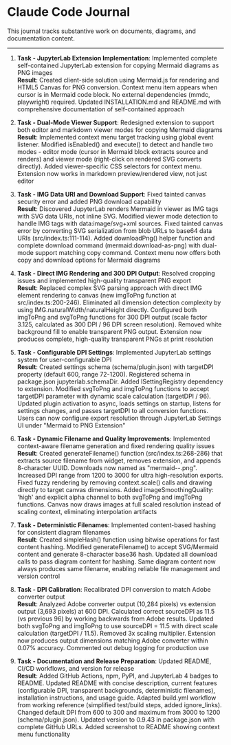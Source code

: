 # Claude Code Journal

This journal tracks substantive work on documents, diagrams, and documentation content.

---

1. **Task - JupyterLab Extension Implementation**: Implemented complete self-contained JupyterLab extension for copying Mermaid diagrams as PNG images<br>
    **Result**: Created client-side solution using Mermaid.js for rendering and HTML5 Canvas for PNG conversion. Context menu item appears when cursor is in Mermaid code block. No external dependencies (mmdc, playwright) required. Updated INSTALLATION.md and README.md with comprehensive documentation of self-contained approach

2. **Task - Dual-Mode Viewer Support**: Redesigned extension to support both editor and markdown viewer modes for copying Mermaid diagrams<br>
    **Result**: Implemented context menu target tracking using global event listener. Modified isEnabled() and execute() to detect and handle two modes - editor mode (cursor in Mermaid block extracts source and renders) and viewer mode (right-click on rendered SVG converts directly). Added viewer-specific CSS selectors for context menu. Extension now works in markdown preview/rendered view, not just editor

3. **Task - IMG Data URI and Download Support**: Fixed tainted canvas security error and added PNG download capability<br>
    **Result**: Discovered JupyterLab renders Mermaid in viewer as IMG tags with SVG data URIs, not inline SVG. Modified viewer mode detection to handle IMG tags with data:image/svg+xml sources. Fixed tainted canvas error by converting SVG serialization from blob URLs to base64 data URIs (src/index.ts:111-114). Added downloadPng() helper function and complete download command (mermaid:download-as-png) with dual-mode support matching copy command. Context menu now offers both copy and download options for Mermaid diagrams

4. **Task - Direct IMG Rendering and 300 DPI Output**: Resolved cropping issues and implemented high-quality transparent PNG export<br>
    **Result**: Replaced complex SVG parsing approach with direct IMG element rendering to canvas (new imgToPng function at src/index.ts:200-246). Eliminated all dimension detection complexity by using IMG.naturalWidth/naturalHeight directly. Configured both imgToPng and svgToPng functions for 300 DPI output (scale factor 3.125, calculated as 300 DPI / 96 DPI screen resolution). Removed white background fill to enable transparent PNG output. Extension now produces complete, high-quality transparent PNGs at print resolution

5. **Task - Configurable DPI Settings**: Implemented JupyterLab settings system for user-configurable DPI<br>
    **Result**: Created settings schema (schema/plugin.json) with targetDPI property (default 600, range 72-1200). Registered schema in package.json jupyterlab.schemaDir. Added ISettingRegistry dependency to extension. Modified svgToPng and imgToPng functions to accept targetDPI parameter with dynamic scale calculation (targetDPI / 96). Updated plugin activation to async, loads settings on startup, listens for settings changes, and passes targetDPI to all conversion functions. Users can now configure export resolution through JupyterLab Settings UI under "Mermaid to PNG Extension"

6. **Task - Dynamic Filename and Quality Improvements**: Implemented context-aware filename generation and fixed rendering quality issues<br>
    **Result**: Created generateFilename() function (src/index.ts:268-286) that extracts source filename from widget, removes extension, and appends 8-character UUID. Downloads now named as "mermaid-<filename>-<uuid>.png". Increased DPI range from 1200 to 3000 for ultra high-resolution exports. Fixed fuzzy rendering by removing context.scale() calls and drawing directly to target canvas dimensions. Added imageSmoothingQuality: 'high' and explicit alpha channel to both svgToPng and imgToPng functions. Canvas now draws images at full scaled resolution instead of scaling context, eliminating interpolation artifacts

7. **Task - Deterministic Filenames**: Implemented content-based hashing for consistent diagram filenames<br>
    **Result**: Created simpleHash() function using bitwise operations for fast content hashing. Modified generateFilename() to accept SVG/Mermaid content and generate 8-character base36 hash. Updated all download calls to pass diagram content for hashing. Same diagram content now always produces same filename, enabling reliable file management and version control

8. **Task - DPI Calibration**: Recalibrated DPI conversion to match Adobe converter output<br>
    **Result**: Analyzed Adobe converter output (10,284 pixels) vs extension output (3,693 pixels) at 600 DPI. Calculated correct sourceDPI as 11.5 (vs previous 96) by working backwards from Adobe results. Updated both svgToPng and imgToPng to use sourceDPI = 11.5 with direct scale calculation (targetDPI / 11.5). Removed 3x scaling multiplier. Extension now produces output dimensions matching Adobe converter within 0.07% accuracy. Commented out debug logging for production use

9. **Task - Documentation and Release Preparation**: Updated README, CI/CD workflows, and version for release<br>
    **Result**: Added GitHub Actions, npm, PyPI, and JupyterLab 4 badges to README. Updated README with concise description, current features (configurable DPI, transparent backgrounds, deterministic filenames), installation instructions, and usage guide. Adapted build.yml workflow from working reference (simplified test/build steps, added ignore_links). Changed default DPI from 600 to 300 and maximum from 3000 to 1200 (schema/plugin.json). Updated version to 0.9.43 in package.json with complete GitHub URLs. Added screenshot to README showing context menu functionality
